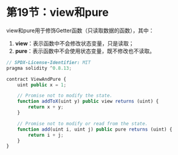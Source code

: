 # 第19节：view和pure

view和pure用于修饰Getter函数（只读取数据的函数），其中：

1. **view**：表示函数中不会修改状态变量，只是读取；
2. **pure**：表示函数中不会使用状态变量，既不修改也不读取。

```js
// SPDX-License-Identifier: MIT
pragma solidity ^0.8.13;

contract ViewAndPure {
    uint public x = 1;

    // Promise not to modify the state.
    function addToX(uint y) public view returns (uint) {
        return x + y;
    }

    // Promise not to modify or read from the state.
    function add(uint i, uint j) public pure returns (uint) {
        return i + j;
    }
}
```



